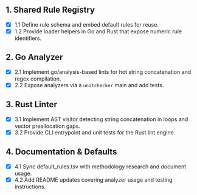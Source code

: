 ## 1. Shared Rule Registry
- [x] 1.1 Define rule schema and embed default rules for reuse.
- [x] 1.2 Provide loader helpers in Go and Rust that expose numeric rule identifiers.

## 2. Go Analyzer
- [x] 2.1 Implement go/analysis-based lints for hot string concatenation and regex compilation.
- [x] 2.2 Expose analyzers via a `unitchecker` main and add tests.

## 3. Rust Linter
- [x] 3.1 Implement AST visitor detecting string concatenation in loops and vector preallocation gaps.
- [x] 3.2 Provide CLI entrypoint and unit tests for the Rust lint engine.

## 4. Documentation & Defaults
- [x] 4.1 Sync default_rules.tsv with methodology research and document usage.
- [x] 4.2 Add README updates covering analyzer usage and testing instructions.
